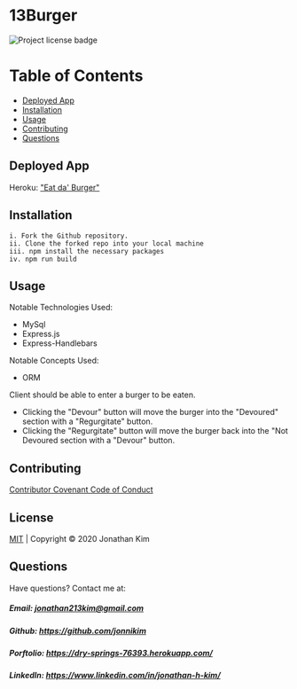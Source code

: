 # 13Burger
![Project license badge](https://img.shields.io/badge/license-MIT-brightgreen)


# Table of Contents
  * [Deployed App](#Deployed-App)
  * [Installation](#Installation)
  * [Usage](#Usage)
  * [Contributing](#Contributing)
  * [Questions](#Questions)

## Deployed App
Heroku: ["Eat da' Burger"]( https://scenic-sequoia-26844.herokuapp.com/)

## Installation
```
i. Fork the Github repository.
ii. Clone the forked repo into your local machine
iii. npm install the necessary packages
iv. npm run build
```

## Usage

Notable Technologies Used:
- MySql 
- Express.js 
- Express-Handlebars

Notable Concepts Used:
- ORM


Client should be able to enter a burger to be eaten.
* Clicking the "Devour" button will move the burger into the "Devoured" section with a "Regurgitate" button.
* Clicking the "Regurgitate" button will move the burger back into the "Not Devoured section with a "Devour" button.


## Contributing
[Contributor Covenant Code of Conduct](https://www.contributor-covenant.org/version/2/0/code_of_conduct/code_of_conduct.md)

## License 
[MIT](https://github.com/jonnikim/13Burger/blob/master/LICENSE) | Copyright © 2020 Jonathan Kim

## Questions  
Have questions? Contact me at:
##### Email: jonathan213kim@gmail.com
##### Github: https://github.com/jonnikim
##### Porftolio: https://dry-springs-76393.herokuapp.com/
##### LinkedIn: https://www.linkedin.com/in/jonathan-h-kim/

